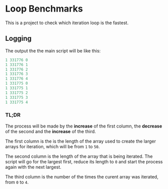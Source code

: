 # Loop Benchmarks
This is a project to check which iteration loop is the fastest.

## Logging
The output the the main script will be like this:
```js
1 331776 0
1 331776 1
1 331776 2
1 331776 3
1 331776 4
1 331775 0
1 331775 1
1 331775 2
1 331775 3
1 331775 4
```

### TL;DR
The process will be made by the **increase** of the first column, the **decrease** of the second and the **increase** of the third.

The first column is the is the length of the array used to create the larger arrays for iteration, which will be from `1` to `50`.

The second column is the length of the array that is being iterated. The script will go for the largest first, reduce its length to `0` and start the process again with the next largest.

The third column is the number of the times the curent array was iterated, from `0` to `4`.